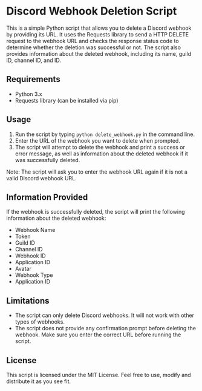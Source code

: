 # Discord Webhook Deletion Script

This is a simple Python script that allows you to delete a Discord webhook by providing its URL. It uses the Requests library to send a HTTP DELETE request to the webhook URL and checks the response status code to determine whether the deletion was successful or not. The script also provides information about the deleted webhook, including its name, guild ID, channel ID, and ID.

## Requirements

- Python 3.x
- Requests library (can be installed via pip)

## Usage

1. Run the script by typing `python delete_webhook.py` in the command line.
2. Enter the URL of the webhook you want to delete when prompted.
3. The script will attempt to delete the webhook and print a success or error message, as well as information about the deleted webhook if it was successfully deleted.

Note: The script will ask you to enter the webhook URL again if it is not a valid Discord webhook URL.

## Information Provided

If the webhook is successfully deleted, the script will print the following information about the deleted webhook:

- Webhook Name
- Token
- Guild ID
- Channel ID
- Webhook ID
- Application ID
- Avatar
- Webhook Type
- Application ID

## Limitations

- The script can only delete Discord webhooks. It will not work with other types of webhooks.
- The script does not provide any confirmation prompt before deleting the webhook. Make sure you enter the correct URL before running the script.

## License

This script is licensed under the MIT License. Feel free to use, modify and distribute it as you see fit.
